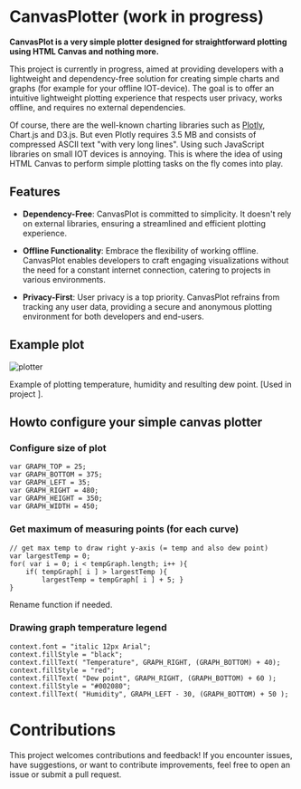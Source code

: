 # CanvasPlotter (work in progress) #
**CanvasPlot is a very simple plotter designed for straightforward plotting using HTML Canvas and nothing more.**

This project is currently in progress, aimed at providing developers with a lightweight and dependency-free solution for creating simple charts and graphs (for example for your offline IOT-device). The goal is to offer an intuitive lightweight plotting experience that respects user privacy, works offline, and requires no external dependencies.

Of course, there are the well-known charting libraries such as [Plotly](https://github.com/plotly/plotly.js), Chart.js and D3.js. But even Plotly requires 3.5 MB and consists of compressed ASCII text "with very long lines". Using such JavaScript libraries on small IOT devices is annoying. This is where the idea of using HTML Canvas to perform simple plotting tasks on the fly comes into play.


## Features ##

- **Dependency-Free**: CanvasPlot is committed to simplicity. It doesn't rely on external libraries, ensuring a streamlined and efficient plotting experience.

- **Offline Functionality**: Embrace the flexibility of working offline. CanvasPlot enables developers to craft engaging visualizations without the need for a constant internet connection, catering to projects in various environments.

- **Privacy-First**: User privacy is a top priority. CanvasPlot refrains from tracking any user data, providing a secure and anonymous plotting environment for both developers and end-users.


## Example plot ##

![plotter](https://github.com/oliolioli/CanvasPlotter/assets/4264535/85bb7ab8-ddd7-4eae-87b7-21f63dfb4fe2)

Example of plotting temperature, humidity and resulting dew point. [Used in project [](https://github.com/oliolioli/BathroomClimateController)].

## Howto configure your simple canvas plotter ##

### Configure size of plot ###

```
var GRAPH_TOP = 25;
var GRAPH_BOTTOM = 375; 
var GRAPH_LEFT = 35;
var GRAPH_RIGHT = 480;   
var GRAPH_HEIGHT = 350; 
var GRAPH_WIDTH = 450;
```

### Get maximum of measuring points (for each curve) ###

```
// get max temp to draw right y-axis (= temp and also dew point)
var largestTemp = 0;  
for( var i = 0; i < tempGraph.length; i++ ){  
    if( tempGraph[ i ] > largestTemp ){  
        largestTemp = tempGraph[ i ] + 5; }
}
```

Rename function if needed.


### Drawing graph temperature legend ###

```
context.font = "italic 12px Arial";  
context.fillStyle = "black";
context.fillText( "Temperature", GRAPH_RIGHT, (GRAPH_BOTTOM) + 40);
context.fillStyle = "red";  
context.fillText( "Dew point", GRAPH_RIGHT, (GRAPH_BOTTOM) + 60 );
context.fillStyle = "#002080";  
context.fillText( "Humidity", GRAPH_LEFT - 30, (GRAPH_BOTTOM) + 50 );
```

# Contributions #
This project welcomes contributions and feedback! If you encounter issues, have suggestions, or want to contribute improvements, feel free to open an issue or submit a pull request.

